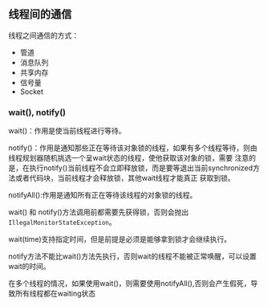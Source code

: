 ## 线程间的通信
线程之间通信的方式：
- 管道
- 消息队列
- 共享内存
- 信号量
- Socket

### wait(), notify()

wait()：作用是使当前线程进行等待。

notify()：作用是通知那些正在等待该对象锁的线程，如果有多个线程等待，则由线程规划器随机挑选一个呈wait状态的线程，使他获取该对象的锁，需要
注意的是，在执行notify()当前线程不会立即释放锁，而是要等退出当前synchronized方法或者代码块，当前线程才会释放锁，其他wait线程才能真正
获取到锁。

notifyAll():作用是通知所有正在等待该线程的对象锁的线程。

wait() 和 notify()方法调用前都需要先获得锁，否则会抛出`IllegalMonitorStateException`。

wait(time)支持指定时间，但是前提是必须是能够拿到锁才会继续执行。

notify方法不能比wait()方法先执行，否则wait的线程不能被正常唤醒，可以设置wait的时间。

在多个线程的情况，如果使用wait()，则需要使用notifyAll(),否则会产生假死，导致所有线程都在waiting状态